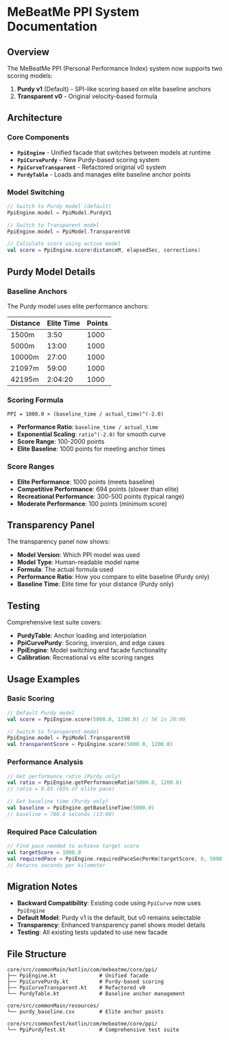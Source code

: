 # MeBeatMe PPI System Documentation

## Overview

The MeBeatMe PPI (Personal Performance Index) system now supports two scoring models:

1. **Purdy v1** (Default) - SPI-like scoring based on elite baseline anchors
2. **Transparent v0** - Original velocity-based formula

## Architecture

### Core Components

- **`PpiEngine`** - Unified facade that switches between models at runtime
- **`PpiCurvePurdy`** - New Purdy-based scoring system
- **`PpiCurveTransparent`** - Refactored original v0 system
- **`PurdyTable`** - Loads and manages elite baseline anchor points

### Model Switching

```kotlin
// Switch to Purdy model (default)
PpiEngine.model = PpiModel.PurdyV1

// Switch to Transparent model
PpiEngine.model = PpiModel.TransparentV0

// Calculate score using active model
val score = PpiEngine.score(distanceM, elapsedSec, corrections)
```

## Purdy Model Details

### Baseline Anchors

The Purdy model uses elite performance anchors:

| Distance | Elite Time | Points |
|----------|------------|--------|
| 1500m    | 3:50       | 1000   |
| 5000m    | 13:00      | 1000   |
| 10000m   | 27:00      | 1000   |
| 21097m   | 59:00      | 1000   |
| 42195m   | 2:04:20    | 1000   |

### Scoring Formula

```
PPI = 1000.0 × (baseline_time / actual_time)^(-2.0)
```

- **Performance Ratio**: `baseline_time / actual_time`
- **Exponential Scaling**: `ratio^(-2.0)` for smooth curve
- **Score Range**: 100-2000 points
- **Elite Baseline**: 1000 points for meeting anchor times

### Score Ranges

- **Elite Performance**: 1000 points (meets baseline)
- **Competitive Performance**: 694 points (slower than elite)
- **Recreational Performance**: 300-500 points (typical range)
- **Moderate Performance**: 100 points (minimum score)

## Transparency Panel

The transparency panel now shows:

- **Model Version**: Which PPI model was used
- **Model Type**: Human-readable model name
- **Formula**: The actual formula used
- **Performance Ratio**: How you compare to elite baseline (Purdy only)
- **Baseline Time**: Elite time for your distance (Purdy only)

## Testing

Comprehensive test suite covers:

- **PurdyTable**: Anchor loading and interpolation
- **PpiCurvePurdy**: Scoring, inversion, and edge cases
- **PpiEngine**: Model switching and facade functionality
- **Calibration**: Recreational vs elite scoring ranges

## Usage Examples

### Basic Scoring

```kotlin
// Default Purdy model
val score = PpiEngine.score(5000.0, 1200.0) // 5K in 20:00

// Switch to Transparent model
PpiEngine.model = PpiModel.TransparentV0
val transparentScore = PpiEngine.score(5000.0, 1200.0)
```

### Performance Analysis

```kotlin
// Get performance ratio (Purdy only)
val ratio = PpiEngine.getPerformanceRatio(5000.0, 1200.0)
// ratio = 0.65 (65% of elite pace)

// Get baseline time (Purdy only)
val baseline = PpiEngine.getBaselineTime(5000.0)
// baseline = 780.0 seconds (13:00)
```

### Required Pace Calculation

```kotlin
// Find pace needed to achieve target score
val targetScore = 1000.0
val requiredPace = PpiEngine.requiredPaceSecPerKm(targetScore, 0, 5000.0)
// Returns seconds per kilometer
```

## Migration Notes

- **Backward Compatibility**: Existing code using `PpiCurve` now uses `PpiEngine`
- **Default Model**: Purdy v1 is the default, but v0 remains selectable
- **Transparency**: Enhanced transparency panel shows model details
- **Testing**: All existing tests updated to use new facade

## File Structure

```
core/src/commonMain/kotlin/com/mebeatme/core/ppi/
├── PpiEngine.kt              # Unified facade
├── PpiCurvePurdy.kt          # Purdy-based scoring
├── PpiCurveTransparent.kt    # Refactored v0
└── PurdyTable.kt             # Baseline anchor management

core/src/commonMain/resources/
└── purdy_baseline.csv        # Elite anchor points

core/src/commonTest/kotlin/com/mebeatme/core/ppi/
└── PpiPurdyTest.kt           # Comprehensive test suite
```
